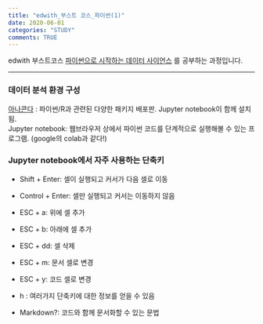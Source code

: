 ```yaml
---
title: "edwith_부스트 코스_파이썬(1)"
date: 2020-06-01
categories: "STUDY"
comments: TRUE
---
```


edwith 부스트코스 [파이썬으로 시작하는 데이터 사이언스](https://www.edwith.org/boostcourse-ds-510/joinLectures/28137) 를 공부하는 과정입니다.  
  
  --------------------------------------------------------
  
### 데이터 분석 환경 구성

[아나콘다](https://www.anaconda.com/products/individual) : 파이썬/R과 관련된 다양한 패키지 배포판. Jupyter notebook이 함께 설치됨.  
Jupyter notebook: 웹브라우저 상에서 파이썬 코드를 단계적으로 실행해볼 수 있는 프로그램. (google의 colab과 같다!)  
  
   
### Jupyter notebook에서 자주 사용하는 단축키    
* Shift + Enter: 셀이 실행되고 커서가 다음 셀로 이동  
* Control + Enter: 셀만 실행되고 커서는 이동하지 않음  
* ESC + a: 위에 셀 추가  
* ESC + b: 아래에 셀 추가  
* ESC + dd: 셀 삭제  
* ESC + m: 문서 셀로 변경  
* ESC + y: 코드 셀로 변경  
  
* h : 여러가지 단축키에 대한 정보를 얻을 수 있음 
* Markdown?: 코드와 함께 문서화할 수 있는 문법  
  
 

